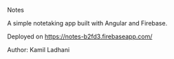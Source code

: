 Notes

A simple notetaking app built with Angular and Firebase.

Deployed on https://notes-b2fd3.firebaseapp.com/

Author: Kamil Ladhani
